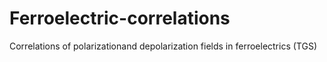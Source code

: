 # Ferroelectric-correlations
Correlations of polarizationand depolarization fields in ferroelectrics (TGS)
